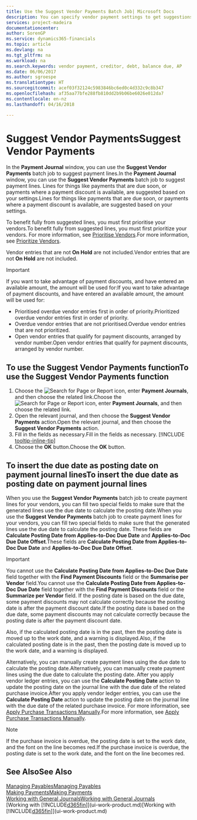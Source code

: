 ```yaml
---
title: Use the Suggest Vendor Payments Batch Job| Microsoft Docs
description: You can specify vendor payment settings to get suggestions or proposals for payments that are due soon or where a discount is available.
services: project-madeira
documentationcenter: 
author: SorenGP
ms.service: dynamics365-financials
ms.topic: article
ms.devlang: na
ms.tgt_pltfrm: na
ms.workload: na
ms.search.keywords: vendor payment, creditor, debt, balance due, AP
ms.date: 06/06/2017
ms.author: sgroespe
ms.translationtype: HT
ms.sourcegitcommit: acef03f32124c5983846bc6ed0c4d332c9c8b347
ms.openlocfilehash: af35aa77bfe288fb810dd2b9b06be6026e012da7
ms.contentlocale: en-nz
ms.lasthandoff: 04/16/2018

---
```

# <a name="suggest-vendor-payments"></a><span data-ttu-id="40149-103">Suggest Vendor Payments</span><span class="sxs-lookup"><span data-stu-id="40149-103">Suggest Vendor Payments</span></span>
<span data-ttu-id="40149-104">In the **Payment Journal** window, you can use the **Suggest Vendor Payments** batch job to suggest payment lines.</span><span class="sxs-lookup"><span data-stu-id="40149-104">In the **Payment Journal** window, you can use the **Suggest Vendor Payments** batch job to suggest payment lines.</span></span> <span data-ttu-id="40149-105">Lines for things like payments that are due soon, or payments where a payment discount is available, are suggested based on your settings.</span><span class="sxs-lookup"><span data-stu-id="40149-105">Lines for things like payments that are due soon, or payments where a payment discount is available, are suggested based on your settings.</span></span>

<span data-ttu-id="40149-106">To benefit fully from suggested lines, you must first prioritise your vendors.</span><span class="sxs-lookup"><span data-stu-id="40149-106">To benefit fully from suggested lines, you must first prioritize your vendors.</span></span> <span data-ttu-id="40149-107">For more information, see [Prioritise Vendors](purchasing-how-prioritize-vendors.md).</span><span class="sxs-lookup"><span data-stu-id="40149-107">For more information, see [Prioritize Vendors](purchasing-how-prioritize-vendors.md).</span></span>  

<span data-ttu-id="40149-108">Vendor entries that are not **On Hold** are not included.</span><span class="sxs-lookup"><span data-stu-id="40149-108">Vendor entries that are not **On Hold** are not included.</span></span>  

> [!IMPORTANT]  
>   <span data-ttu-id="40149-109">If you want to take advantage of payment discounts, and have entered an available amount, the amount will be used for:</span><span class="sxs-lookup"><span data-stu-id="40149-109">If you want to take advantage of payment discounts, and have entered an available amount, the amount will be used for:</span></span>  

* <span data-ttu-id="40149-110">Prioritised overdue vendor entries first in order of priority.</span><span class="sxs-lookup"><span data-stu-id="40149-110">Prioritized overdue vendor entries first in order of priority.</span></span>  
* <span data-ttu-id="40149-111">Overdue vendor entries that are not prioritised.</span><span class="sxs-lookup"><span data-stu-id="40149-111">Overdue vendor entries that are not prioritized.</span></span>  
* <span data-ttu-id="40149-112">Open vendor entries that qualify for payment discounts, arranged by vendor number.</span><span class="sxs-lookup"><span data-stu-id="40149-112">Open vendor entries that qualify for payment discounts, arranged by vendor number.</span></span>  

## <a name="to-use-the-suggest-vendor-payments-function"></a><span data-ttu-id="40149-113">To use the Suggest Vendor Payments function</span><span class="sxs-lookup"><span data-stu-id="40149-113">To use the Suggest Vendor Payments function</span></span>
1. <span data-ttu-id="40149-114">Choose the ![Search for Page or Report](media/ui-search/search_small.png "Search for Page or Report icon") icon, enter **Payment Journals**, and then choose the related link.</span><span class="sxs-lookup"><span data-stu-id="40149-114">Choose the ![Search for Page or Report](media/ui-search/search_small.png "Search for Page or Report icon") icon, enter **Payment Journals**, and then choose the related link.</span></span>  
2. <span data-ttu-id="40149-115">Open the relevant journal, and then choose the **Suggest Vendor Payments** action.</span><span class="sxs-lookup"><span data-stu-id="40149-115">Open the relevant journal, and then choose the **Suggest Vendor Payments** action.</span></span>  
3. <span data-ttu-id="40149-116">Fill in the fields as necessary.</span><span class="sxs-lookup"><span data-stu-id="40149-116">Fill in the fields as necessary.</span></span> [!INCLUDE [tooltip-inline-tip](includes/tooltip-inline-tip_md.md)]  
4. <span data-ttu-id="40149-117">Choose the **OK** button.</span><span class="sxs-lookup"><span data-stu-id="40149-117">Choose the **OK** button.</span></span>  

## <a name="to-insert-the-due-date-as-posting-date-on-payment-journal-lines"></a><span data-ttu-id="40149-118">To insert the due date as posting date on payment journal lines</span><span class="sxs-lookup"><span data-stu-id="40149-118">To insert the due date as posting date on payment journal lines</span></span>
<span data-ttu-id="40149-119">When you use the **Suggest Vendor Payments** batch job to create payment lines for your vendors, you can fill two special fields to make sure that the generated lines use the due date to calculate the posting date.</span><span class="sxs-lookup"><span data-stu-id="40149-119">When you use the **Suggest Vendor Payments** batch job to create payment lines for your vendors, you can fill two special fields to make sure that the generated lines use the due date to calculate the posting date.</span></span> <span data-ttu-id="40149-120">These fields are **Calculate Posting Date from Applies-to-Doc Due Date** and **Applies-to-Doc Due Date Offset**.</span><span class="sxs-lookup"><span data-stu-id="40149-120">These fields are **Calculate Posting Date from Applies-to-Doc Due Date** and **Applies-to-Doc Due Date Offset**.</span></span>  

> [!IMPORTANT]  
>   <span data-ttu-id="40149-121">You cannot use the **Calculate Posting Date from Applies-to-Doc Due Date** field together with the **Find Payment Discounts** field or the **Summarise per Vendor** field.</span><span class="sxs-lookup"><span data-stu-id="40149-121">You cannot use the **Calculate Posting Date from Applies-to-Doc Due Date** field together with the **Find Payment Discounts** field or the **Summarize per Vendor** field.</span></span> <span data-ttu-id="40149-122">If the posting date is based on the due date, some payment discounts may not calculate correctly because the posting date is after the payment discount date.</span><span class="sxs-lookup"><span data-stu-id="40149-122">If the posting date is based on the due date, some payment discounts may not calculate correctly because the posting date is after the payment discount date.</span></span>  

<span data-ttu-id="40149-123">Also, if the calculated posting date is in the past, then the posting date is moved up to the work date, and a warning is displayed.</span><span class="sxs-lookup"><span data-stu-id="40149-123">Also, if the calculated posting date is in the past, then the posting date is moved up to the work date, and a warning is displayed.</span></span>  

<span data-ttu-id="40149-124">Alternatively, you can manually create payment lines using the due date to calculate the posting date.</span><span class="sxs-lookup"><span data-stu-id="40149-124">Alternatively, you can manually create payment lines using the due date to calculate the posting date.</span></span> <span data-ttu-id="40149-125">After you apply vendor ledger entries, you can use the **Calculate Posting Date** action to update the posting date on the journal line with the due date of the related purchase invoice.</span><span class="sxs-lookup"><span data-stu-id="40149-125">After you apply vendor ledger entries, you can use the **Calculate Posting Date** action to update the posting date on the journal line with the due date of the related purchase invoice.</span></span> <span data-ttu-id="40149-126">For more information, see [Apply Purchase Transactions Manually](payables-how-apply-purchase-transactions-manually.md).</span><span class="sxs-lookup"><span data-stu-id="40149-126">For more information, see [Apply Purchase Transactions Manually](payables-how-apply-purchase-transactions-manually.md).</span></span>  

> [!NOTE]  
>   <span data-ttu-id="40149-127">If the purchase invoice is overdue, the posting date is set to the work date, and the font on the line becomes red.</span><span class="sxs-lookup"><span data-stu-id="40149-127">If the purchase invoice is overdue, the posting date is set to the work date, and the font on the line becomes red.</span></span>  

## <a name="see-also"></a><span data-ttu-id="40149-128">See Also</span><span class="sxs-lookup"><span data-stu-id="40149-128">See Also</span></span>
[<span data-ttu-id="40149-129">Managing Payables</span><span class="sxs-lookup"><span data-stu-id="40149-129">Managing Payables</span></span>](payables-manage-payables.md)  
[<span data-ttu-id="40149-130">Making Payments</span><span class="sxs-lookup"><span data-stu-id="40149-130">Making Payments</span></span>](payables-make-payments.md)  
[<span data-ttu-id="40149-131">Working with General Journals</span><span class="sxs-lookup"><span data-stu-id="40149-131">Working with General Journals</span></span>](ui-work-general-journals.md)  
<span data-ttu-id="40149-132">[Working with [!INCLUDE[d365fin](includes/d365fin_md.md)]](ui-work-product.md)</span><span class="sxs-lookup"><span data-stu-id="40149-132">[Working with [!INCLUDE[d365fin](includes/d365fin_md.md)]](ui-work-product.md)</span></span>  

